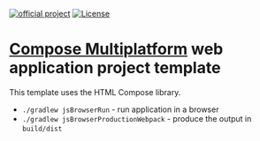 [![official project](http://jb.gg/badges/official.svg)](https://confluence.jetbrains.com/display/ALL/JetBrains+on+GitHub)
[![License](https://img.shields.io/badge/License-Apache_2.0-blue.svg)](https://opensource.org/licenses/Apache-2.0)
# [Compose Multiplatform](https://github.com/JetBrains/compose-multiplatform) web application project template

This template uses the HTML Compose library.

- `./gradlew jsBrowserRun` - run application in a browser
- `./gradlew jsBrowserProductionWebpack` - produce the output in `build/dist`




